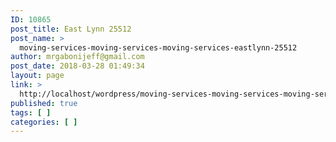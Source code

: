 ```yaml
---
ID: 10865
post_title: East Lynn 25512
post_name: >
  moving-services-moving-services-moving-services-eastlynn-25512
author: mrgabonijeff@gmail.com
post_date: 2018-03-28 01:49:34
layout: page
link: >
  http://localhost/wordpress/moving-services-moving-services-moving-services-eastlynn-25512/
published: true
tags: [ ]
categories: [ ]
---
```

